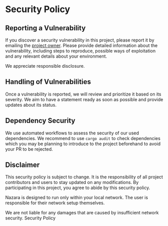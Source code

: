 # Security Policy

## Reporting a Vulnerability

If you discover a security vulnerability in this project, please report it by emailing the
[project owner](mailto:tiara.dev@proton.me). Please provide detailed information about the vulnerability,
including steps to reproduce, possible ways of exploitation and any relevant details about your environment.

We appreciate responsible disclosure.

## Handling of Vulnerabilities

Once a vulnerability is reported, we will review and prioritize it based on its severity. We aim to have a statement
ready as soon as possible and provide updates about its status.

## Dependency Security

We use automated workflows to assess the security of our used dependencies. We recommend to use `cargo audit` to check
dependencies which you may be planning to introduce to the project beforehand to avoid your PR to be rejected.

## Disclaimer

This security policy is subject to change. It is the responsibility of all project contributors and users to stay
updated on any modifications. By participating in this project, you agree to abide by this security policy.

Nazara is designed to run only within your local network. The user is responsible for their network setup
themselves.

We are not liable for any damages that are caused by insufficient network security. Security Policy

